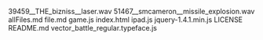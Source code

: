 39459__THE_bizniss__laser.wav
51467__smcameron__missile_explosion.wav
allFiles.md
file.md
game.js
index.html
ipad.js
jquery-1.4.1.min.js
LICENSE
README.md
vector_battle_regular.typeface.js
